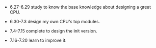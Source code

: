 - 6.27-6.29  study to know the base knowledge about designing a great CPU.

- 6.30-7.3 design my own CPU's top modules.

- 7.4-7.15 complete to design the init version.

- 7.16-7.20 learn to improve it.
